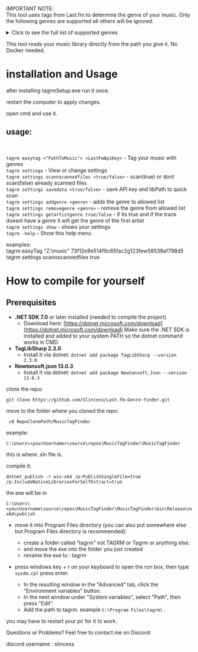 IMPORTANT NOTE:<br/>
This tool uses tags from Last.fm to determine the genre of your music. Only the following genres are supported all others will be ignored.

<details> <summary>Click to see the full list of supported genres</summary>
rock, indie-rock, pop, indie-pop, hip-hop, rap, trap, drill, r&b, soul, funk,
jazz, blues, metal, heavy-metal, death-metal, black-metal, hardcore, post-hardcore,
alternative-rock, grunge, progressive-rock, psychedelic-rock, garage-rock, classic-rock,
punk, punk-rock, pop-punk, new-wave, synth-pop, folk, folk-rock, indie-folk, country,
alt-country, bluegrass, reggae, dub, dancehall, ska, latin, reggaeton, bachata, salsa,
merengue, cumbia, k-pop, j-pop, city-pop, electronic, edm, house, deep-house, techno,
minimal-techno, progressive-house, drum-and-bass, dubstep, brostep, trance, psytrance,
hardstyle, hardcore-techno, ambient, downtempo, chillout, lofi, chillhop, electro,
industrial, noise, experimental, glitch, trip-hop, breakbeat, grime, uk-garage, 2-step,
disco, italo-disco, shoegaze, dream-pop, math-rock, post-rock, emo, screamo, gospel,
christian, opera, classical, baroque, romantic-period, modern-classical, soundtrack,
film-score, anime-score, video-game-music, acoustic, instrumental, spoken-word, world,
afrobeat, krautrock
</details>

This tool reads your music library directly from the path you give it.
No Docker needed.

# installation and Usage

after installing tagrmSetup.exe run it once.

restart the computer to apply changes.

open cmd and use it.

## usage:

<br/>
	
`tagrm easytag <"PathToMusic"> <LastFmApiKey>` 												- Tag your music with genres  
`tagrm settings`                                                      - View or change settings  
`tagrm settings scannscannedfiles <true/false>`                         - scan(true) or dont scan(false) already scanned files  
`tagrm settings savedata <true/false>`                                  - save API key and libPath to quick scan   
`tagrm settings addgenre <genre>`                                     - adds the genre to allowed list  
`tagrm settings removegenre <genre>`                                  - remove the genre from allowed list  
`tagrm settings getartistgenre true/false`                            - if its true and if the track doesnt have a genre it will get the genre of the first artist  
`tagrm settings show`                                                 - shows your settings  
`tagrm -help`                                                         - Show this help menu  


examples:  
tagrm easyTag "Z:\music" 73f12e9e514f9c65fac2g123few58538af798d5   
tagrm settings scannscannedfiles true  

# How to compile for yourself
## Prerequisites
- **.NET SDK 7.0** or later installed (needed to compile the project)
  - Download here: [https://dotnet.microsoft.com/download](https://dotnet.microsoft.com/download)
Make sure the .NET SDK is installed and added to your system PATH so the dotnet command works in CMD. <br/>
- **TagLibSharp 2.3.0** <br/>
  - Install it via dotnet: `dotnet add package TagLibSharp --version 2.3.0` <br/>
- **Newtonsoft.json 13.0.3** <br/>
  - Install it via dotnet: `dotnet add package Newtonsoft.Json --version 13.0.3` <br/>

clone the repo:<br/>

	git clone https://github.com/Slincess/Last.fm-Genre-finder.git
  
move to the folder where you cloned the repo:

	 cd RepoClonePath/MusicTagFinder
example:

	C:\Users\<yourUsername>\source\repos\MusicTagFinder\MusicTagFinder
	
this is where .sln file is.<br/>

compile it:<br/>
 
  	dotnet publish -r win-x64 /p:PublishSingleFile=true /p:IncludeNativeLibrariesForSelfExtract=true

 		

the exe will be in

	C:\Users\<yourUsername\source\repos\MusicTagFinder\MusicTagFinder\bin\Release\net8.0\win-x64\publish

- move it into Program Files directory (you can also put somewhere else but Program Files directory is recommended):<br/>
  - create a folder called "tagrm" not TAGRM or Tagrm or anything else.
  - and move the exe into the folder you just created<br/>
  - rename the exe to : tagrm

- press windows key + r on your keyboard to open the run box, then type `sysdm.cpl` press enter.
   - In the resulting window in the "Advanced" tab, click the "Environment variables" button.
   - In the next window under "System variables", select "Path", then press "Edit".
   - Add the path to tagrm. example `C:\Program Files\tagrm\` .

you may have to restart your pc for it to work.

Questions or Problems?
Feel free to contact me on Discord:

discord username : slincess
